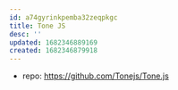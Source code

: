 ```yaml
---
id: a74gyrinkpemba32zeqpkgc
title: Tone JS
desc: ''
updated: 1682346889169
created: 1682346879918
---
```


- repo: https://github.com/Tonejs/Tone.js